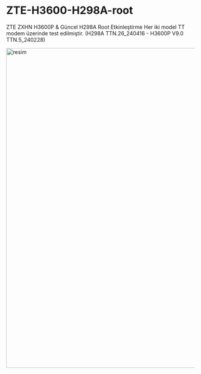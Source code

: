 # ZTE-H3600-H298A-root
ZTE ZXHN H3600P &amp; Güncel H298A Root Etkinleştirme
Her iki model TT modem üzerinde test edilmiştir. 
(H298A TTN.26_240416 - H3600P V9.0 TTN.5_240228)

<img width="1172" height="855" alt="resim" src="https://github.com/user-attachments/assets/71a32ae2-f417-4e93-98ba-fb8cdd9d9981" />
